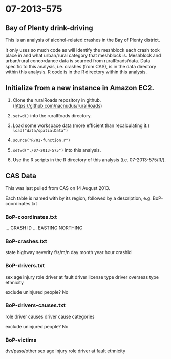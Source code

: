 07-2013-575
===========
Bay of Plenty drink-driving
---------------------------

This is an analysis of alcohol-related crashes in the Bay of Plenty district.

It only uses so much code as will identify the meshblock each crash took place in and what urban/rural category that meshblock is.  Meshblock and urban/rural concordance data is sourced from ruralRoads/data.  Data specific to this analysis, i.e. crashes (from CAS), is in the data directory within this analysis.  R code is in the R directory within this analysis.

Initialize from a new instance in Amazon EC2.
---------------------------------------------
1.  Clone the ruralRoads repository in github.
(https://github.com/nacnudus/ruralRoads)

1.  `setwd()` into the ruralRoads directory.

1.  Load some workspace data (more efficient than recalculating it.)
`load("data/spatialData")`

1.  `source("R/01-function.r")`

1.  `setwd("./07-2013-575")` into this analysis.

1.  Use the R scripts in the R directory of this analysis (i.e. 07-2013-575/R/).


CAS Data
--------
This was last pulled from CAS on 14 August 2013.

Each table is named with by its region, followed by a description, e.g. BoP-coordinates.txt

### BoP-coordinates.txt
...
CRASH ID
...
EASTING
NORTHING

### BoP-crashes.txt
state highway
severity f/s/m/n
day
month
year
hour
crashid

### BoP-drivers.txt
sex
age
injury
role
driver at fault
driver license type
driver overseas type
ethnicity

exclude uninjured people? No

### BoP-drivers-causes.txt
role
driver causes
driver cause categories

exclude uninjured people? No

### BoP-victims
dvr/pass/other
sex
age
injury
role
driver at fault
ethnicity
